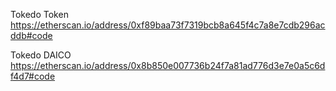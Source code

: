 Tokedo Token
https://etherscan.io/address/0xf89baa73f7319bcb8a645f4c7a8e7cdb296acddb#code

Tokedo DAICO
https://etherscan.io/address/0x8b850e007736b24f7a81ad776d3e7e0a5c6df4d7#code
